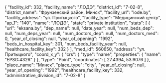 {
    "facility_id": 332,
    "facility_name": "ЛОДЭ",
    "district_id": "7-02-8",
    "district_name": "Фрунзенский район, Минск",
    "facility_url": "lode.by",
    "facility_address": "ул. Притыцкого",
    "facility_type": "Медицинский центр",
    "ap_1": "140",
    "name": "ЛОДЭ",
    "state": "private institution",
    "stats": [
        {
            "url": "eksana.by",
            "dep_name": null,
            "date_year": null,
            "num_beds_dep": null,
            "num_deps_year": null,
            "num_doctors_dep": null,
            "num_doctors_med": 0,
            "year_of_closing": null,
            "year_of_opening": "1992",
            "beds_in_hospital_key": 301,
            "num_beds_facility_year": null,
            "healthcare_facility_key": 332
        }
    ],
    "med_id": 560650,
    "address": "ул. Притыцкого",
    "coord_x_y": {
        "crs": {
            "type": "name",
            "properties": {
                "name": "EPSG:4326"
            }
        },
        "type": "Point",
        "coordinates": [
            27.4394,
            53.9076
        ]
    },
    "place_name": "Минск",
    "place_type": "city",
    "year_of_closing": null,
    "year_of_opening": "1992",
    "healthcare_facility_key": 332,
    "administrative_division_id": "7-02-8"
}